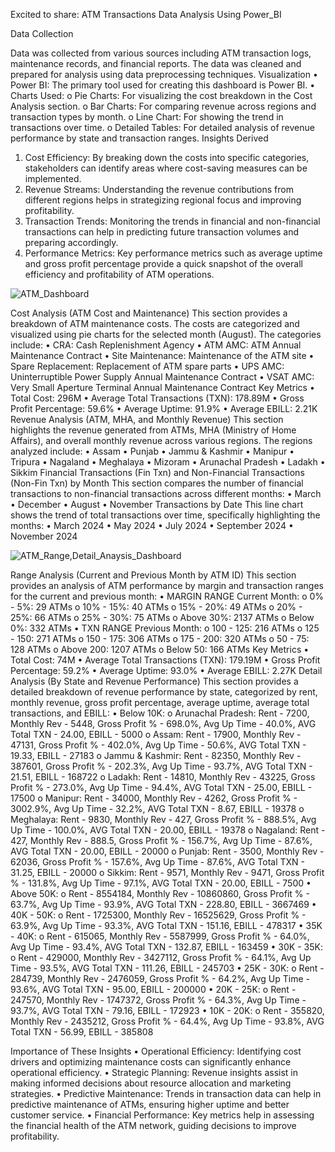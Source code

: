Excited to share: ATM Transactions Data Analysis Using Power_BI

Data Collection

Data was collected from various sources including ATM transaction logs, maintenance records, and financial reports. The data was cleaned and prepared for analysis using data preprocessing techniques.
Visualization
•	Power BI: The primary tool used for creating this dashboard is Power BI.
•	Charts Used:
o	Pie Charts: For visualizing the cost breakdown in the Cost Analysis section.
o	Bar Charts: For comparing revenue across regions and transaction types by month.
o	Line Chart: For showing the trend in transactions over time.
o	Detailed Tables: For detailed analysis of revenue performance by state and transaction ranges.
Insights Derived
1.	Cost Efficiency: By breaking down the costs into specific categories, stakeholders can identify areas where cost-saving measures can be implemented.
2.	Revenue Streams: Understanding the revenue contributions from different regions helps in strategizing regional focus and improving profitability.
3.	Transaction Trends: Monitoring the trends in financial and non-financial transactions can help in predicting future transaction volumes and preparing accordingly.
4.	Performance Metrics: Key performance metrics such as average uptime and gross profit percentage provide a quick snapshot of the overall efficiency and profitability of ATM operations.

![ATM_Dashboard](https://github.com/user-attachments/assets/3bc794e1-4c44-444b-bffe-6c94c7650e32)

Cost Analysis (ATM Cost and Maintenance)
This section provides a breakdown of ATM maintenance costs. The costs are categorized and visualized using pie charts for the selected month (August). The categories include:
•	CRA: Cash Replenishment Agency
•	ATM AMC: ATM Annual Maintenance Contract
•	Site Maintenance: Maintenance of the ATM site
•	Spare Replacement: Replacement of ATM spare parts
•	UPS AMC: Uninterruptible Power Supply Annual Maintenance Contract
•	VSAT AMC: Very Small Aperture Terminal Annual Maintenance Contract
Key Metrics
•	Total Cost: 296M
•	Average Total Transactions (TXN): 178.89M
•	Gross Profit Percentage: 59.6%
•	Average Uptime: 91.9%
•	Average EBILL: 2.21K
Revenue Analysis (ATM, MHA, and Monthly Revenue)
This section highlights the revenue generated from ATMs, MHA (Ministry of Home Affairs), and overall monthly revenue across various regions. The regions analyzed include:
•	Assam
•	Punjab
•	Jammu & Kashmir
•	Manipur
•	Tripura
•	Nagaland
•	Meghalaya
•	Mizoram
•	Arunachal Pradesh
•	Ladakh
•	Sikkim
Financial Transactions (Fin Txn) and Non-Financial Transactions (Non-Fin Txn) by Month
This section compares the number of financial transactions to non-financial transactions across different months:
•	March
•	December
•	August
•	November
Transactions by Date
This line chart shows the trend of total transactions over time, specifically highlighting the months:
•	March 2024
•	May 2024
•	July 2024
•	September 2024
•	November 2024

![ATM_Range,Detail_Anaysis_Dashboard](https://github.com/user-attachments/assets/e151f3fa-38e6-416b-a0a3-f502474305ec)

Range Analysis (Current and Previous Month by ATM ID)
This section provides an analysis of ATM performance by margin and transaction ranges for the current and previous month:
•	MARGIN RANGE Current Month:
o	0% - 5%: 29 ATMs
o	10% - 15%: 40 ATMs
o	15% - 20%: 49 ATMs
o	20% - 25%: 66 ATMs
o	25% - 30%: 75 ATMs
o	Above 30%: 2137 ATMs
o	Below 0%: 332 ATMs
•	TXN RANGE Previous Month:
o	100 - 125: 216 ATMs
o	125 - 150: 271 ATMs
o	150 - 175: 306 ATMs
o	175 - 200: 320 ATMs
o	50 - 75: 128 ATMs
o	Above 200: 1207 ATMs
o	Below 50: 166 ATMs
Key Metrics
•	Total Cost: 74M
•	Average Total Transactions (TXN): 179.19M
•	Gross Profit Percentage: 59.2%
•	Average Uptime: 93.0%
•	Average EBILL: 2.27K
Detail Analysis (By State and Revenue Performance)
This section provides a detailed breakdown of revenue performance by state, categorized by rent, monthly revenue, gross profit percentage, average uptime, average total transactions, and EBILL:
•	Below 10K:
o	Arunachal Pradesh: Rent - 7200, Monthly Rev - 5448, Gross Profit % - 698.0%, Avg Up Time - 40.0%, AVG Total TXN - 24.00, EBILL - 5000
o	Assam: Rent - 17900, Monthly Rev - 47131, Gross Profit % - 402.0%, Avg Up Time - 50.6%, AVG Total TXN - 19.33, EBILL - 27183
o	Jammu & Kashmir: Rent - 82350, Monthly Rev - 387601, Gross Profit % - 202.3%, Avg Up Time - 93.7%, AVG Total TXN - 21.51, EBILL - 168722
o	Ladakh: Rent - 14810, Monthly Rev - 43225, Gross Profit % - 273.0%, Avg Up Time - 94.4%, AVG Total TXN - 25.00, EBILL - 17500
o	Manipur: Rent - 34000, Monthly Rev - 4262, Gross Profit % - 3002.9%, Avg Up Time - 32.2%, AVG Total TXN - 8.67, EBILL - 19378
o	Meghalaya: Rent - 9830, Monthly Rev - 427, Gross Profit % - 888.5%, Avg Up Time - 100.0%, AVG Total TXN - 20.00, EBILL - 19378
o	Nagaland: Rent - 427, Monthly Rev - 888.5, Gross Profit % - 156.7%, Avg Up Time - 87.6%, AVG Total TXN - 20.00, EBILL - 20000
o	Punjab: Rent - 3500, Monthly Rev - 62036, Gross Profit % - 157.6%, Avg Up Time - 87.6%, AVG Total TXN - 31.25, EBILL - 20000
o	Sikkim: Rent - 9571, Monthly Rev - 9471, Gross Profit % - 131.8%, Avg Up Time - 97.1%, AVG Total TXN - 20.00, EBILL - 7500
•	Above 50K:
o	Rent - 8554184, Monthly Rev - 10860860, Gross Profit % - 63.7%, Avg Up Time - 93.9%, AVG Total TXN - 228.80, EBILL - 3667469
•	40K - 50K:
o	Rent - 1725300, Monthly Rev - 16525629, Gross Profit % - 63.9%, Avg Up Time - 93.3%, AVG Total TXN - 151.16, EBILL - 478317
•	35K - 40K:
o	Rent - 615065, Monthly Rev - 5587999, Gross Profit % - 64.0%, Avg Up Time - 93.4%, AVG Total TXN - 132.87, EBILL - 163459
•	30K - 35K:
o	Rent - 429000, Monthly Rev - 3427112, Gross Profit % - 64.1%, Avg Up Time - 93.5%, AVG Total TXN - 111.26, EBILL - 245703
•	25K - 30K:
o	Rent - 284739, Monthly Rev - 2476059, Gross Profit % - 64.2%, Avg Up Time - 93.6%, AVG Total TXN - 95.00, EBILL - 200000
•	20K - 25K:
o	Rent - 247570, Monthly Rev - 1747372, Gross Profit % - 64.3%, Avg Up Time - 93.7%, AVG Total TXN - 79.16, EBILL - 172923
•	10K - 20K:
o	Rent - 355820, Monthly Rev - 2435212, Gross Profit % - 64.4%, Avg Up Time - 93.8%, AVG Total TXN - 56.99, EBILL - 385808

Importance of These Insights
•	Operational Efficiency: Identifying cost drivers and optimizing maintenance costs can significantly enhance operational efficiency.
•	Strategic Planning: Revenue insights assist in making informed decisions about resource allocation and marketing strategies.
•	Predictive Maintenance: Trends in transaction data can help in predictive maintenance of ATMs, ensuring higher uptime and better customer service.
•	Financial Performance: Key metrics help in assessing the financial health of the ATM network, guiding decisions to improve profitability.


